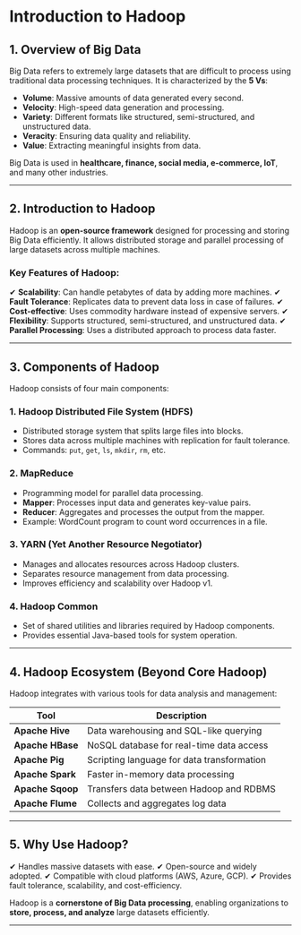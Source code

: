 # Introduction to Hadoop

## 1. Overview of Big Data
Big Data refers to extremely large datasets that are difficult to process using traditional data processing techniques. It is characterized by the **5 Vs**:

- **Volume**: Massive amounts of data generated every second.
- **Velocity**: High-speed data generation and processing.
- **Variety**: Different formats like structured, semi-structured, and unstructured data.
- **Veracity**: Ensuring data quality and reliability.
- **Value**: Extracting meaningful insights from data.

Big Data is used in **healthcare, finance, social media, e-commerce, IoT**, and many other industries.

---

## 2. Introduction to Hadoop
Hadoop is an **open-source framework** designed for processing and storing Big Data efficiently. It allows distributed storage and parallel processing of large datasets across multiple machines.

### **Key Features of Hadoop:**
✔ **Scalability**: Can handle petabytes of data by adding more machines.
✔ **Fault Tolerance**: Replicates data to prevent data loss in case of failures.
✔ **Cost-effective**: Uses commodity hardware instead of expensive servers.
✔ **Flexibility**: Supports structured, semi-structured, and unstructured data.
✔ **Parallel Processing**: Uses a distributed approach to process data faster.

---

## 3. Components of Hadoop
Hadoop consists of four main components:

### **1. Hadoop Distributed File System (HDFS)**
- Distributed storage system that splits large files into blocks.
- Stores data across multiple machines with replication for fault tolerance.
- Commands: `put`, `get`, `ls`, `mkdir`, `rm`, etc.

### **2. MapReduce**
- Programming model for parallel data processing.
- **Mapper**: Processes input data and generates key-value pairs.
- **Reducer**: Aggregates and processes the output from the mapper.
- Example: WordCount program to count word occurrences in a file.

### **3. YARN (Yet Another Resource Negotiator)**
- Manages and allocates resources across Hadoop clusters.
- Separates resource management from data processing.
- Improves efficiency and scalability over Hadoop v1.

### **4. Hadoop Common**
- Set of shared utilities and libraries required by Hadoop components.
- Provides essential Java-based tools for system operation.

---

## 4. Hadoop Ecosystem (Beyond Core Hadoop)
Hadoop integrates with various tools for data analysis and management:

| Tool | Description |
|------|-------------|
| **Apache Hive** | Data warehousing and SQL-like querying |
| **Apache HBase** | NoSQL database for real-time data access |
| **Apache Pig** | Scripting language for data transformation |
| **Apache Spark** | Faster in-memory data processing |
| **Apache Sqoop** | Transfers data between Hadoop and RDBMS |
| **Apache Flume** | Collects and aggregates log data |

---

## 5. Why Use Hadoop?
✔ Handles massive datasets with ease.
✔ Open-source and widely adopted.
✔ Compatible with cloud platforms (AWS, Azure, GCP).
✔ Provides fault tolerance, scalability, and cost-efficiency.

Hadoop is a **cornerstone of Big Data processing**, enabling organizations to **store, process, and analyze** large datasets efficiently.

---
